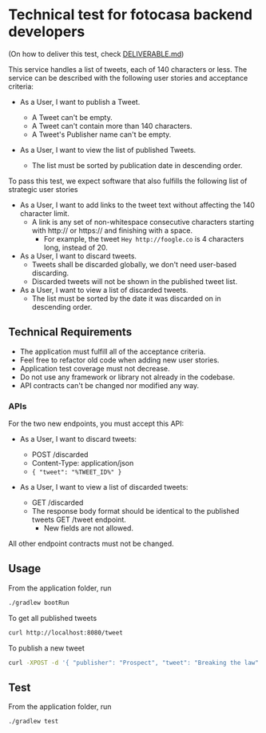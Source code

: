# Technical test for fotocasa backend developers

(On how to deliver this test, check [DELIVERABLE.md](DELIVERABLE.md))

This service handles a list of tweets, each of 140 characters or less. The service
can be described with the following user stories and acceptance criteria:

* As a User, I want to publish a Tweet.
    * A Tweet can't be empty.
    * A Tweet can't contain more than 140 characters.
    * A Tweet's Publisher name can't be empty.

* As a User, I want to view the list of published Tweets.
    * The list must be sorted by publication date in descending order.
     
To pass this test, we expect software that also fulfills the following list of strategic user stories

* As a User, I want to add links to the tweet text without affecting the 140 character limit.
    * A link is any set of non-whitespace consecutive characters starting with http:// or https:// and finishing with a space.
        * For example, the tweet `Hey http://foogle.co` is 4 characters long, instead of 20.
* As a User, I want to discard tweets.
    * Tweets shall be discarded globally, we don't need user-based discarding.
    * Discarded tweets will not be shown in the published tweet list.
* As a User, I want to view a list of discarded tweets.
    * The list must be sorted by the date it was discarded on in descending order.

## Technical Requirements

* The application must fulfill all of the acceptance criteria.
* Feel free to refactor old code when adding new user stories.
* Application test coverage must not decrease.
* Do not use any framework or library not already in the codebase.
* API contracts can't be changed nor modified any way.

### APIs

For the two new endpoints, you must accept this API:

* As a User, I want to discard tweets:
    * POST /discarded
    * Content-Type: application/json
    * `{ "tweet": "%TWEET_ID%" }` 
    
* As a User, I want to view a list of discarded tweets:
    * GET /discarded
    * The response body format should be identical to the published tweets GET /tweet endpoint.
        * New fields are not allowed.

All other endpoint contracts must not be changed.

## Usage

From the application folder, run
```sh
./gradlew bootRun
```

To get all published tweets
```sh
curl http://localhost:8080/tweet
```

To publish a new tweet
```sh
curl -XPOST -d '{ "publisher": "Prospect", "tweet": "Breaking the law" }' -H 'Content-Type: application/json' http://localhost:8080/tweet
```

## Test

From the application folder, run
```sh
./gradlew test
```
